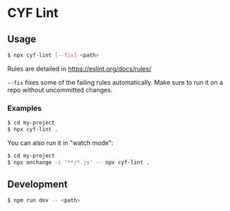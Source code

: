 # CYF Lint

## Usage

```bash
$ npx cyf-lint [--fix] <path>
```

Rules are detailed in https://eslint.org/docs/rules/

`--fix` fixes some of the failing rules automatically. Make sure to run it on a
repo without uncommitted changes.

### Examples

```bash
$ cd my-project
$ npx cyf-lint .
```

You can also run it in "watch mode":

```bash
$ cd my-project
$ npx onchange -i '**/*.js' -- npx cyf-lint .
```

## Development

```bash
$ npm run dev -- <path>
```

